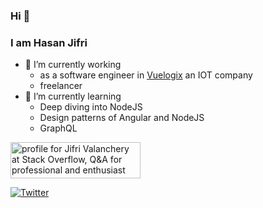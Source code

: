 ### Hi 👋
### I am Hasan Jifri

- 🔭 I’m currently working 
  - as a software engineer in [Vuelogix](https://www.vuelogix.com/) an IOT company
  - freelancer
- 🌱 I’m currently learning 
  - Deep diving into NodeJS
  - Design patterns of Angular and NodeJS
  - GraphQL

<a href="https://stackoverflow.com/users/7939765/jifri-valanchery"><img src="https://stackoverflow.com/users/flair/7939765.png?theme=clean" width="208" height="58" alt="profile for Jifri Valanchery at Stack Overflow, Q&amp;A for professional and enthusiast programmers" title="profile for Jifri Valanchery at Stack Overflow, Q&amp;A for professional and enthusiast programmers"></a>

[![Twitter](https://img.shields.io/twitter/url/https/twitter.com/JifriSmh.svg?style=social&label=Follow%20JifriSmh)](https://twitter.com/JifriSmh)


<!--
**jifrivly/jifrivly** is a ✨ _special_ ✨ repository because its `README.md` (this file) appears on your GitHub profile.

Here are some ideas to get you started:

- 🔭 I’m currently working on ...
- 🌱 I’m currently learning ...
- 👯 I’m looking to collaborate on ...
- 🤔 I’m looking for help with ...
- 💬 Ask me about ...
- 📫 How to reach me: ...
- 😄 Pronouns: ...
- ⚡ Fun fact: ...
-->
